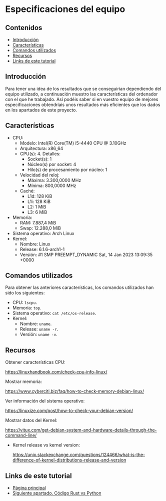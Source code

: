 # Especificaciones del equipo

## Contenidos

- [Introducción](#introducción)
- [Características](#características)
- [Comandos utilizados](#comandos-utilizados)
- [Recursos](#recursos)
- [Links de este tutorial](#links-de-este-tutorial)

## Introducción 

Para tener una idea de los resultados que se conseguirían dependiendo del equipo utilizado, a continuación muestro las características del ordenador con el que he trabajado. Así podéis saber si en vuestro equipo de mejores especificaciones obtendríais unos resultados más eficientes que los dados en los apartados de este proyecto.

## Características

- CPU:
  - Modelo: Intel(R) Core(TM) i5-4440 CPU @ 3.10GHz
  - Arquitectura: x86_64
  - CPU(s): 4. Detalles:
    - Socket(s): 1
    - Núcleo(s) por socket: 4
    - Hilo(s) de procesamiento por núcleo: 1
  - Velocidad del reloj:
    - Máxima: 3.300,0000 MHz
    - Mínima: 800,0000 MHz
  - Caché:
    - L1d: 128 KiB
    - L1i: 128 KiB
    - L2: 1 MiB
    - L3: 6 MiB
- Memoria:
  - RAM: 7.887,4 MiB
  - Swap: 12.288,0 MiB
- Sistema operativo: Arch Linux
- Kernel:
  - Nombre: Linux
  - Release: 6.1.6-arch1-1
  - Versión: #1 SMP PREEMPT_DYNAMIC Sat, 14 Jan 2023 13:09:35 +0000

## Comandos utilizados

Para obtener las anteriores características, los comandos utilizados han sido los siguientes:

- CPU: `lscpu`.
- Memoria: `top`.
- Sistema operativo: `cat /etc/os-release`.
- Kernel:
  - Nombre: `uname`.
  - Release: `uname -r`.
  - Versión: `uname -v`.

## Recursos

Obtener características CPU:

<https://linuxhandbook.com/check-cpu-info-linux/>

Mostrar memoria:

<https://www.cyberciti.biz/faq/how-to-check-memory-debian-linux/>

Ver información del sistema operativo:

<https://linuxize.com/post/how-to-check-your-debian-version/>

Mostrar datos del Kernel:

<https://vitux.com/get-debian-system-and-hardware-details-through-the-command-line/>

  - Kernel release vs kernel version:

    <https://unix.stackexchange.com/questions/124466/what-is-the-difference-of-kernel-distributions-release-and-version>

## Links de este tutorial

- [Página principal](introduction.html)
- [Siguiente apartado. Código Rust vs Python](04-code-rust-vs-python.html)

